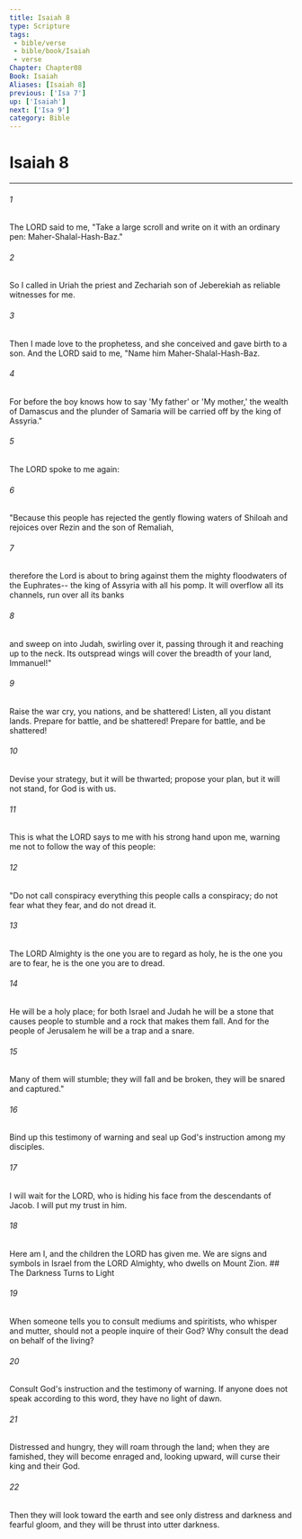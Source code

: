 ```yaml
---
title: Isaiah 8
type: Scripture
tags:
 - bible/verse
 - bible/book/Isaiah
 - verse
Chapter: Chapter08
Book: Isaiah
Aliases: [Isaiah 8]
previous: ['Isa 7']
up: ['Isaiah']
next: ['Isa 9']
category: Bible
---
```

# Isaiah 8

***


###### 1 
The LORD said to me, "Take a large scroll and write on it with an ordinary pen: Maher-Shalal-Hash-Baz." 

###### 2 
So I called in Uriah the priest and Zechariah son of Jeberekiah as reliable witnesses for me. 

###### 3 
Then I made love to the prophetess, and she conceived and gave birth to a son. And the LORD said to me, "Name him Maher-Shalal-Hash-Baz. 

###### 4 
For before the boy knows how to say 'My father' or 'My mother,' the wealth of Damascus and the plunder of Samaria will be carried off by the king of Assyria." 

###### 5 
The LORD spoke to me again: 

###### 6 
"Because this people has rejected the gently flowing waters of Shiloah and rejoices over Rezin and the son of Remaliah, 

###### 7 
therefore the Lord is about to bring against them the mighty floodwaters of the Euphrates-- the king of Assyria with all his pomp. It will overflow all its channels, run over all its banks 

###### 8 
and sweep on into Judah, swirling over it, passing through it and reaching up to the neck. Its outspread wings will cover the breadth of your land, Immanuel!" 

###### 9 
Raise the war cry, you nations, and be shattered! Listen, all you distant lands. Prepare for battle, and be shattered! Prepare for battle, and be shattered! 

###### 10 
Devise your strategy, but it will be thwarted; propose your plan, but it will not stand, for God is with us. 

###### 11 
This is what the LORD says to me with his strong hand upon me, warning me not to follow the way of this people: 

###### 12 
"Do not call conspiracy everything this people calls a conspiracy; do not fear what they fear, and do not dread it. 

###### 13 
The LORD Almighty is the one you are to regard as holy, he is the one you are to fear, he is the one you are to dread. 

###### 14 
He will be a holy place; for both Israel and Judah he will be a stone that causes people to stumble and a rock that makes them fall. And for the people of Jerusalem he will be a trap and a snare. 

###### 15 
Many of them will stumble; they will fall and be broken, they will be snared and captured." 

###### 16 
Bind up this testimony of warning and seal up God's instruction among my disciples. 

###### 17 
I will wait for the LORD, who is hiding his face from the descendants of Jacob. I will put my trust in him. 

###### 18 
Here am I, and the children the LORD has given me. We are signs and symbols in Israel from the LORD Almighty, who dwells on Mount Zion. ## The Darkness Turns to Light 

###### 19 
When someone tells you to consult mediums and spiritists, who whisper and mutter, should not a people inquire of their God? Why consult the dead on behalf of the living? 

###### 20 
Consult God's instruction and the testimony of warning. If anyone does not speak according to this word, they have no light of dawn. 

###### 21 
Distressed and hungry, they will roam through the land; when they are famished, they will become enraged and, looking upward, will curse their king and their God. 

###### 22 
Then they will look toward the earth and see only distress and darkness and fearful gloom, and they will be thrust into utter darkness. 
